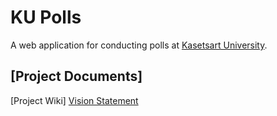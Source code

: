 # KU Polls

A web application for conducting polls at [Kasetsart University](https://www.ku.ac.th).

## [Project Documents]

[Project Wiki]
[Vision Statement](../../wiki)
